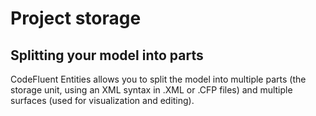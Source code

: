 # Project storage

## Splitting your model into parts

CodeFluent Entities allows you to split the model into multiple parts (the storage unit, using an XML
syntax in .XML or .CFP files) and multiple surfaces (used for visualization and editing).